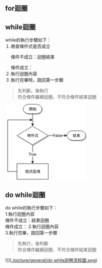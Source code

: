 ## for迴圈

## while迴圈
while的執行步驟如下：  
１.檢查條件式是否成立  
   
　   條件不成立：迴圈結束  
 
　   條件成立：    
２.執行迴圈內容  
３.執行完畢時，跳回第一步驟
>先判斷，後執行  
>符合條件繼續迴圈，不符合條件結束迴圈    

![](./picture/general/while迴圈流程圖.png)   


### 
## do while迴圈
do while的執行步驟如下：  
1.執行迴圈內容  
   條件不成立：結束迴圈  
   條件成立： 
2.執行迴圈內容  
3.執行完畢，跳回第一步驟  
>先執行，後判斷    
>符合條件繼續迴圈，不符合條件結束迴圈    

![]([./picture/general/do while迴圈流程圖.png](https://github.com/AuricTW/-programming/blob/main/picture/general/do%20while%E8%BF%B4%E5%9C%88%E6%B5%81%E7%A8%8B%E5%9C%96.png))
###  
